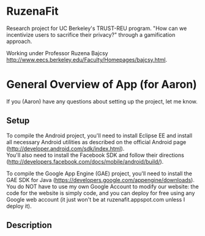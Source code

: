 RuzenaFit
=========

Research project for UC Berkeley's TRUST-REU program.  "How can we incentivize users to sacrifice their privacy?" through a gamification approach.

Working under Professor Ruzena Bajcsy <http://www.eecs.berkeley.edu/Faculty/Homepages/bajcsy.html>.


General Overview of App (for Aaron)
=======================

If you (Aaron) have any questions about setting up the project, let me know.

Setup
----------

To compile the Android project, you'll need to install Eclipse EE and install all necessary Android 
utilities as described on the official Android page (http://developer.android.com/sdk/index.html).  
You'll also need to install the Facebook SDK and follow their directions (http://developers.facebook.com/docs/mobile/android/build/).

To compile the Google App Engine (GAE) project, you'll need to install the GAE SDK for Java (https://developers.google.com/appengine/downloads).
You do NOT have to use my own Google Account to modify our website:  the code for the website is simply code, and you
can deploy for free using any Google web account (it just won't be at ruzenafit.appspot.com unless I deploy it).

Description
------------

